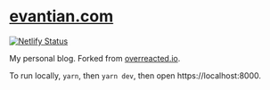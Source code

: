 # [evantian.com](https://www.evantian.com/)

[![Netlify Status](https://api.netlify.com/api/v1/badges/638b04a4-1eb7-436a-8d4b-6e73f75891ff/deploy-status)](https://app.netlify.com/sites/hungry-rosalind-6f1129/deploys)

My personal blog. Forked from [overreacted.io](https://github.com/gaearon/overreacted.io).

To run locally, `yarn`, then `yarn dev`, then open https://localhost:8000.

